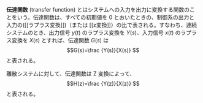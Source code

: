 **伝達関数** (transfer function) とはシステムへの入力を出力に変換する関数のことをいう。伝達関数は、すべての初期値を 0 とおいたときの、制御系の出力と入力の([[ラプラス変換]])（または [[z変換]]）の比で表される。すなわち、連続システムのとき、出力信号 _y_(_t_) のラプラス変換を _Y_(_s_)、入力信号 _x_(_t_) のラプラス変換を _X_(_s_) とすれば、伝達関数 _G_(_s_) は
$$G(s)=\frac {Y(s)}{X(s)}
$$
と表される。

離散システムに対して、伝達関数は Z 変換によって、
$$H(z)=\frac {Y(z)}{X(z)}
$$
と表される。